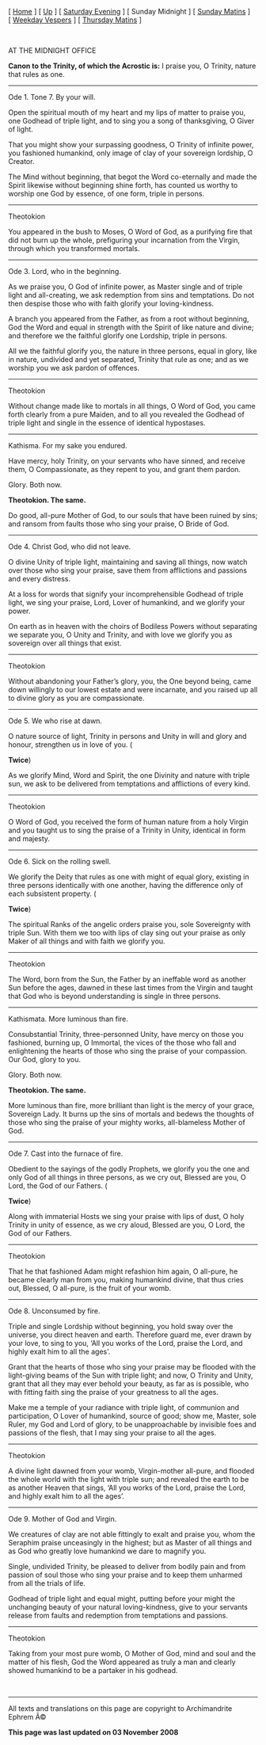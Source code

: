 \[ [Home](index.md) \] \[ [Up](tone7.md) \] \[ [Saturday Evening](sat7ec.md) \] \[ Sunday Midnight \] \[ [Sunday Matins](sun7mat.md) \] \[ [Weekday Vespers](weekday_vespers6.md) \] \[ [Thursday Matins](thursday%20matins.md) \]

 

AT THE MIDNIGHT OFFICE

**Canon to the Trinity, of which the Acrostic is:**
I praise you, O Trinity, nature that rules as one.

****

Ode 1. Tone 7. By your will.

Open the spiritual mouth of my heart and my lips of matter to praise you, one Godhead of triple light, and to sing you a song of thanksgiving, O Giver of light.

That you might show your surpassing goodness, O Trinity of infinite power, you fashioned humankind, only image of clay of your sovereign lordship, O Creator.

The Mind without beginning, that begot the Word co-eternally and made the Spirit likewise without beginning shine forth, has counted us worthy to worship one God by essence, of one form, triple in persons.

****

Theotokion

You appeared in the bush to Moses, O Word of God, as a purifying fire that did not burn up the whole, prefiguring your incarnation from the Virgin, through which you transformed mortals.

****

Ode 3. Lord, who in the beginning.

As we praise you, O God of infinite power, as Master single and of triple light and all-creating, we ask redemption from sins and temptations. Do not then despise those who with faith glorify your loving-kindness.

A branch you appeared from the Father, as from a root without beginning, God the Word and equal in strength with the Spirit of like nature and divine; and therefore we the faithful glorify one Lordship, triple in persons.

All we the faithful glorify you, the nature in three persons, equal in glory, like in nature, undivided and yet separated, Trinity that rule as one; and as we worship you we ask pardon of offences.

****

Theotokion

Without change made like to mortals in all things, O Word of God, you came forth clearly from a pure Maiden, and to all you revealed the Godhead of triple light and single in the essence of identical hypostases.

****

Kathisma. For my sake you endured.

Have mercy, holy Trinity, on your servants who have sinned, and receive them, O Compassionate, as they repent to you, and grant them pardon.

Glory. Both now.

**Theotokion.
The same.**

Do good, all-pure Mother of God, to our souls that have been ruined by sins; and ransom from faults those who sing your praise, O Bride of God.

****

Ode 4. Christ God, who did not leave.

O divine Unity of triple light, maintaining and saving all things, now watch over those who sing your praise, save them from afflictions and passions and every distress.

At a loss for words that signify your incomprehensible Godhead of triple light, we sing your praise, Lord, Lover of humankind, and we glorify your power.

On earth as in heaven with the choirs of Bodiless Powers without separating we separate you, O Unity and Trinity, and with love we glorify you as sovereign over all things that exist.

****

Theotokion

Without abandoning your Father’s glory, you, the One beyond being, came down willingly to our lowest estate and were incarnate, and you raised up all to divine glory as you are compassionate.

****

Ode 5. We who rise at dawn.

O nature source of light, Trinity in persons and Unity in will and glory and honour, strengthen us in love of you. (

**Twice**)

As we glorify Mind, Word and Spirit, the one Divinity and nature with triple sun, we ask to be delivered from temptations and afflictions of every kind.

****

Theotokion

O Word of God, you received the form of human nature from a holy Virgin and you taught us to sing the praise of a Trinity in Unity, identical in form and majesty.

****

Ode 6. Sick on the rolling swell.

We glorify the Deity that rules as one with might of equal glory, existing in three persons identically with one another, having the difference only of each subsistent property. (

**Twice**)

The spiritual Ranks of the angelic orders praise you, sole Sovereignty with triple Sun. With them we too with lips of clay sing out your praise as only Maker of all things and with faith we glorify you.

****

Theotokion

The Word, born from the Sun, the Father by an ineffable word as another Sun before the ages, dawned in these last times from the Virgin and taught that God who is beyond understanding is single in three persons.

****

Kathismata.
More luminous than fire.

Consubstantial Trinity, three-personned Unity, have mercy on those you fashioned, burning up, O Immortal, the vices of the those who fall and enlightening the hearts of those who sing the praise of your compassion. Our God, glory to you.

Glory. Both now.

**Theotokion. The same.**

More luminous than fire, more brilliant than light is the mercy of your grace, Sovereign Lady. It burns up the sins of mortals and bedews the thoughts of those who sing the praise of your mighty works, all-blameless Mother of God.

****

Ode 7. Cast into the furnace of fire.

Obedient to the sayings of the godly Prophets, we glorify you the one and only God of all things in three persons, as we cry out, Blessed are you, O Lord, the God of our Fathers. (

**Twice**)

Along with immaterial Hosts we sing your praise with lips of dust, O holy Trinity in unity of essence, as we cry aloud, Blessed are you, O Lord, the God of our Fathers.

****

Theotokion

That he that fashioned Adam might refashion him again, O all-pure, he became clearly man from you, making humankind divine, that thus cries out, Blessed, O all-pure, is the fruit of your womb.

****

Ode 8. Unconsumed by fire.

Triple and single Lordship without beginning, you hold sway over the universe, you direct heaven and earth. Therefore guard me, ever drawn by your love, to sing to you, ‘All you works of the Lord, praise the Lord, and highly exalt him to all the ages’.

Grant that the hearts of those who sing your praise may be flooded with the light-giving beams of the Sun with triple light; and now, O Trinity and Unity, grant that all they may ever behold your beauty, as far as is possible, who with fitting faith sing the praise of your greatness to all the ages.

Make me a temple of your radiance with triple light, of communion and participation, O Lover of humankind, source of good; show me, Master, sole Ruler, my God and Lord of glory, to be unapproachable by invisible foes and passions of the flesh, that I may sing your praise to all the ages.

****

Theotokion

A divine light dawned from your womb, Virgin-mother all-pure, and flooded the whole world with the light with triple sun; and revealed the earth to be as another Heaven that sings, ‘All you works of the Lord, praise the Lord, and highly exalt him to all the ages’.

****

Ode 9. Mother of God and Virgin.

We creatures of clay are not able fittingly to exalt and praise you, whom the Seraphim praise unceasingly in the highest; but as Master of all things and as God who greatly love humankind we dare to magnify you.

Single, undivided Trinity, be pleased to deliver from bodily pain and from passion of soul those who sing your praise and to keep them unharmed from all the trials of life.

Godhead of triple light and equal might, putting before your might the unchanging beauty of your natural loving-kindness, give to your servants release from faults and redemption from temptations and passions.

****

Theotokion

Taking from your most pure womb, O Mother of God, mind and soul and the matter of his flesh, God the Word appeared as truly a man and clearly showed humankind to be a partaker in his godhead.

 

------------------------------------------------------------------------

All texts and translations on this page are copyright to
Archimandrite Ephrem Â©

**This page was last updated on 03 November 2008**
